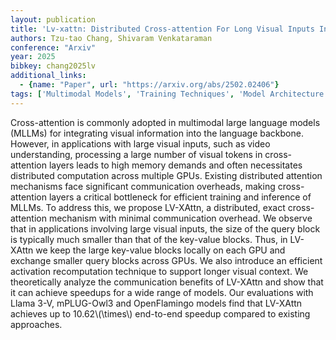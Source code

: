 ```yaml
---
layout: publication
title: 'Lv-xattn: Distributed Cross-attention For Long Visual Inputs In Multimodal Large Language Models'
authors: Tzu-tao Chang, Shivaram Venkataraman
conference: "Arxiv"
year: 2025
bibkey: chang2025lv
additional_links:
  - {name: "Paper", url: "https://arxiv.org/abs/2502.02406"}
tags: ['Multimodal Models', 'Training Techniques', 'Model Architecture', 'Reinforcement Learning', 'Transformer', 'Applications', 'Attention Mechanism']
---
```

Cross-attention is commonly adopted in multimodal large language models (MLLMs) for integrating visual information into the language backbone. However, in applications with large visual inputs, such as video understanding, processing a large number of visual tokens in cross-attention layers leads to high memory demands and often necessitates distributed computation across multiple GPUs. Existing distributed attention mechanisms face significant communication overheads, making cross-attention layers a critical bottleneck for efficient training and inference of MLLMs. To address this, we propose LV-XAttn, a distributed, exact cross-attention mechanism with minimal communication overhead. We observe that in applications involving large visual inputs, the size of the query block is typically much smaller than that of the key-value blocks. Thus, in LV-XAttn we keep the large key-value blocks locally on each GPU and exchange smaller query blocks across GPUs. We also introduce an efficient activation recomputation technique to support longer visual context. We theoretically analyze the communication benefits of LV-XAttn and show that it can achieve speedups for a wide range of models. Our evaluations with Llama 3-V, mPLUG-Owl3 and OpenFlamingo models find that LV-XAttn achieves up to 10.62\\(\times\\) end-to-end speedup compared to existing approaches.
